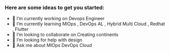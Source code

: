 ### Here are some ideas to get you started:

- 🔭 I’m currently working on Devops Engineer 
- 🌱 I’m currently learning MlOps , DevOps AL , Hybrid Multi Cloud , Redhat , Flutter 
- 👯 I’m looking to collaborate on Creating continents
- 🤔 I’m looking for help with design
- 💬 Ask me about MlOps DevOps Cloud

<html>
<head>
<style>
.myDiv {
  border: 5px outset red;
  background-color: lightblue;    
  text-align: center;
}
</style>
</head>
<body>

<div data-iframe-width="150" data-iframe-height="270" data-share-badge-id="ff1d4a60-2020-48b2-a49c-25671c066a0c" data-share-badge-host="https://www.credly.com">
<script type="text/javascript" async src="//cdn.credly.com/assets/utilities/embed.js"></script>
</div>
<div data-iframe-width="150" data-iframe-height="270" data-share-badge-id="f5f158f0-7541-4d1d-bd07-3eb1e8ad0d4d" data-share-badge-host="https://www.credly.com">
<script type="text/javascript" async src="//cdn.credly.com/assets/utilities/embed.js"></script>
</div>


</body>
</html>



